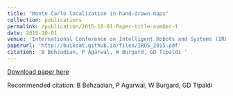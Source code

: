 ```yaml
---
title: "Monte Carlo localization in hand-drawn maps"
collection: publications
permalink: /publication/2015-10-01-Paper-title-number-1
date: 2015-10-01
venue: 'International Conference on Intelligent Robots and Systems (IROS)'
paperurl: 'http://buiksat.github.io/files/IROS_2015.pdf'
citation: 'B Behzadian, P Agarwal, W Burgard, GD Tipaldi '
---
```

[Download paper here](http://buiksat.github.io/files/IROS_2015.pdf)

Recommended citation: B Behzadian, P Agarwal, W Burgard, GD Tipaldi 